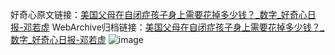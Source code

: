 好奇心原文链接：[美国父母在自闭症孩子身上需要花掉多少钱？_数字_好奇心日报-邓若虚](https://www.qdaily.com/articles/1091.html)
WebArchive归档链接：[美国父母在自闭症孩子身上需要花掉多少钱？_数字_好奇心日报-邓若虚](http://web.archive.org/web/20190623145504/https://www.qdaily.com/articles/1091.html)
![image](http://ww3.sinaimg.cn/large/007d5XDply1g3v49iy8q2j30u01s0qde)
